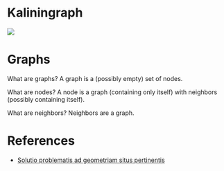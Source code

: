 # Kaliningraph

![](https://upload.wikimedia.org/wikipedia/commons/1/15/Image-Koenigsberg%2C_Map_by_Merian-Erben_1652.jpg)

# Graphs

What are graphs? A graph is a (possibly empty) set of nodes.

What are nodes? A node is a graph (containing only itself) with neighbors (possibly containing itself).

What are neighbors? Neighbors are a graph.

# References

* [Solutio problematis ad geometriam situs pertinentis](http://eulerarchive.maa.org/docs/originals/E053.pdf)